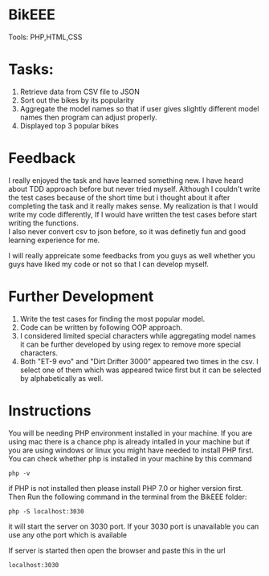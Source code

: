 # BikEEE

Tools: PHP,HTML,CSS

# Tasks:

1. Retrieve data from CSV file to JSON
2. Sort out the bikes by its popularity
3. Aggregate the model names so that if user gives slightly different model names then program can adjust properly.
4. Displayed top 3 popular bikes


# Feedback

I really enjoyed the task and have learned something new. I have heard about TDD approach before but never tried myself. Although I couldn't write the test cases because of the short time but i thought about it after completing the task and it really makes sense. My realization is that I would write my code differently, If I would have written the test cases before start writing the functions.  
I also never convert csv to json before, so it was definetly fun and good learning experience for me.

I will really appreicate some feedbacks from you guys as well whether you guys have liked my code or not so that I can develop myself.

# Further Development

1. Write the test cases for finding the most popular model.
2. Code can be written by following OOP approach.
3. I considered limited special characters while aggregating model names it can be further developed by using regex to remove more special characters.
4. Both "ET-9 evo" and "Dirt Drifter 3000" appeared two times in the csv. I select one of them which was appeared twice first but it can be selected by alphabetically as well.

 
# Instructions

You will be needing PHP environment installed in your machine. If you are using mac there is a chance php is already intalled in your machine but if you are using windows or linux you might have needed to install PHP first. You can check whether php is installed in your machine by this command 

```
php -v
```
if PHP is not installed then please install PHP 7.0 or higher version first.
Then Run the following command in the terminal from the BikEEE folder:

```
php -S localhost:3030
```
it will start the server on 3030 port. If your 3030 port is unavailable you can use any othe port which is available

If server is started then open the browser and paste this in the url 
```
localhost:3030
```
